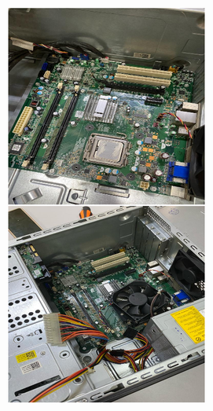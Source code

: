 
<img src="https://github.com/pohlokyee/SECPH-Y1-SEM1/blob/main/Technology%20and%20Information%20System/PC%20Assemble/Pc.jpeg" width="400" height="400">
<img src="https://github.com/pohlokyee/SECPH-Y1-SEM1/blob/main/Technology%20and%20Information%20System/PC%20Assemble/PC.jpeg" width="400" height="400">
